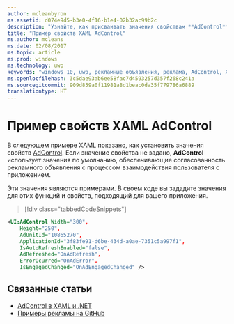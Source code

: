 ```yaml
---
author: mcleanbyron
ms.assetid: d074e9d5-b3e0-4f16-b1e4-02b32ac99b2c
description: "Узнайте, как присваивать значения свойствам **AdControl**."
title: "Пример свойств XAML AdControl"
ms.author: mcleans
ms.date: 02/08/2017
ms.topic: article
ms.prod: windows
ms.technology: uwp
keywords: "windows 10, uwp, рекламные объявления, реклама, AdControl, XAML, свойства"
ms.openlocfilehash: 3c5dae93ab6ee58fac7d4593257d357f268c241a
ms.sourcegitcommit: 909d859a0f11981a8d1beac0da35f779786a6889
translationtype: HT
---
```

# <a name="adcontrol-xaml-properties-example"></a>Пример свойств XAML AdControl

В следующем примере XAML показано, как установить значения свойств [AdControl](https://msdn.microsoft.com/library/windows/apps/microsoft.advertising.winrt.ui.adcontrol.aspx). Если значение свойства не задано, **AdControl** использует значения по умолчанию, обеспечивающие согласованность рекламного объявления с процессом взаимодействия пользователя с приложением.

Эти значения являются примерами. В своем коде вы зададите значения для этих функций и свойств, подходящий для вашего приложения.

> [!div class="tabbedCodeSnippets"]
``` xml
<UI:AdControl Width="300",
    Height="250",
    AdUnitId="10865270",
    ApplicationId="3f83fe91-d6be-434d-a0ae-7351c5a997f1",
    IsAutoRefreshEnabled="false",
    AdRefreshed="OnAdRefresh",
    ErrorOcurred="OnAdError",
    IsEngagedChanged="OnAdEngagedChanged" />
```

## <a name="related-topics"></a>Связанные статьи

* [AdControl в XAML и .NET](adcontrol-in-xaml-and--net.md)
* [Примеры рекламы на GitHub](http://aka.ms/githubads)

 
